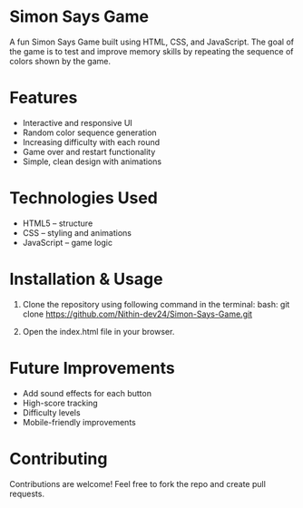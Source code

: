 # Simon Says Game

A fun Simon Says Game built using HTML, CSS, and JavaScript. The goal of the game is to test and improve memory skills by repeating the sequence of colors shown by the game.

# Features

* Interactive and responsive UI
* Random color sequence generation
* Increasing difficulty with each round
* Game over and restart functionality
* Simple, clean design with animations

# Technologies Used

* HTML5 – structure
* CSS – styling and animations
* JavaScript – game logic


# Installation & Usage

1. Clone the repository using following command in the terminal:
   bash:
   git clone https://github.com/Nithin-dev24/Simon-Says-Game.git
   
3. Open the index.html file in your browser.

# Future Improvements

* Add sound effects for each button
* High-score tracking
* Difficulty levels
* Mobile-friendly improvements

# Contributing

Contributions are welcome! Feel free to fork the repo and create pull requests.
